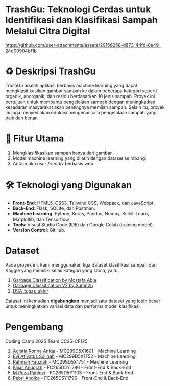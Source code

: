 # TrashGu: Teknologi Cerdas untuk Identifikasi dan Klasifikasi Sampah Melalui Citra Digital

https://github.com/user-attachments/assets/29156258-d873-44fd-8e49-24d00904bf1b

# ♻️ Deskripsi TrashGu
TrashGu adalah aplikasi berbasis machine learning yang dapat mengklasifikasikan gambar sampah ke dalam beberapa kategori seperti organik, anorganik, dan residu berdasarkan 10 jenis sampah. Proyek ini bertujuan untuk membantu pengelolaan sampah dengan meningkatkan kesadaran masyarakat akan pentingnya memilah sampah. Selain itu, proyek ini juga menyediakan edukasi mengenai cara pengelolaan sampah yang baik dan benar.


# 🚀 Fitur Utama

1. Mengklasifikasikan sampah hanya dari gambar.
2. Model machine learning yang dilatih dengan dataset seimbang.
3. Antarmuka *user friendly* berbasis web.


# 🛠️ Teknologi yang Digunakan

- **Front-End**: HTML5, CSS3, Tailwind CSS, Webpack, dan JavaScript.
- **Back-End**: Flask, SQLite, dan Postman.
- **Machine Learning**: Python, Keras, Pandas, Numpy, Scikit-Learn, Matplotlib, dan Tensorflow.
- **Tools**: Visual Studio Code (IDE) dan Google Colab (training model).
- **Version Control**: GitHub.


# Dataset

Pada proyek ini, kami menggunakan tiga dataset klasifikasi sampah dari Kaggle yang memiliki kelas kategori yang sama, yaitu:

1. [Garbage Classification by Mostafa Abla](https://www.kaggle.com/datasets/mostafaabla/garbage-classification)  
2. [Garbage Classification V2 by Sumn2u](https://www.kaggle.com/datasets/sumn2u/garbage-classification-v2)
3. [DSA_tugas_akhir](https://github.com/fannyahdita/DSA_tugas_akhir/)

Dataset ini kemudian **digabungkan** menjadi satu dataset yang lebih besar untuk meningkatkan variasi data dan performa model klasifikasi.


# Pengembang
Coding Camp 2025 Team CC25-CF125 
1. [Agistia Ronna Aniqa](https://www.linkedin.com/in/agistiaronna/) - MC299D5X1601 - Machine Learning
2. [Evi Afiyatus Solihah](https://www.linkedin.com/in/eviafiyatussolihah/) - MC299D5X1752 - Machine Learning
3. [Rahmah Fauziah](https://www.linkedin.com/in/rahmahf/) - MC299D5X1751 - Machine Learning
4. [Fajar Anugrah]() - FC265D5Y1786 - Front-End & Back-End
5. [M.Reza Pahlevi](http://www.linkedin.com/in/m-reza-pahlevi-26a21b255) - FC265D5Y1103 - Front-End & Back-End
6. [Pebri Andika](https://www.linkedin.com/in/pebri-andika-40386a356) - FC265D5Y1796 - Front-End & Back-End

